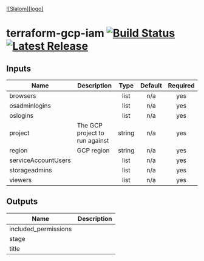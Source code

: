 [![Slalom][logo]](https://slalom.com)

# terraform-gcp-iam [![Build Status](https://api.travis-ci.com/JamesWoolfenden/terraform-gcp-iam.svg?branch=master)](https://travis-ci.com/JamesWoolfenden/terraform-gcp-iam) [![Latest Release](https://img.shields.io/github/release/JamesWoolfenden/terraform-gcp-iam.svg)](https://github.com/JamesWoolfenden/terraform-gcp-iam/releases/latest)

<!-- BEGINNING OF PRE-COMMIT-TERRAFORM DOCS HOOK -->
## Inputs

| Name | Description | Type | Default | Required |
|------|-------------|:----:|:-----:|:-----:|
| browsers |  | list | n/a | yes |
| osadminlogins |  | list | n/a | yes |
| oslogins |  | list | n/a | yes |
| project | The GCP project to run against | string | n/a | yes |
| region | GCP region | string | n/a | yes |
| serviceAccountUsers |  | list | n/a | yes |
| storageadmins |  | list | n/a | yes |
| viewers |  | list | n/a | yes |

## Outputs

| Name | Description |
|------|-------------|
| included\_permissions |  |
| stage |  |
| title |  |

<!-- END OF PRE-COMMIT-TERRAFORM DOCS HOOK -->
